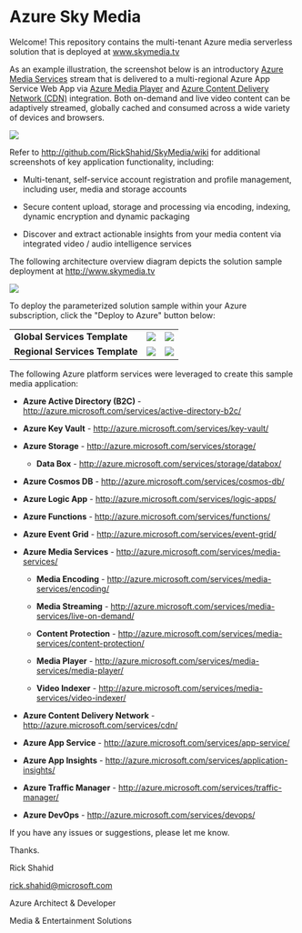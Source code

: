 # Azure Sky Media

Welcome! This repository contains the multi-tenant Azure media serverless solution that is deployed at www.skymedia.tv

As an example illustration, the screenshot below is an introductory <a href="http://azure.microsoft.com/services/media-services/" target="_blank">Azure Media Services</a> stream that is delivered to a multi-regional Azure App Service Web App via <a href="http://azure.microsoft.com/services/media-services/media-player/" target="_blank">Azure Media Player</a> and <a href="http://azure.microsoft.com/services/cdn/" target="_blank">Azure Content Delivery Network (CDN)</a> integration. Both on-demand and live video content can be adaptively streamed, globally cached and consumed across a wide variety of devices and browsers.

![](https://skymedia.azureedge.net/docs/01.10-ApplicationIntroduction.png)

Refer to http://github.com/RickShahid/SkyMedia/wiki for additional screenshots of key application functionality, including:

* Multi-tenant, self-service account registration and profile management, including user, media and storage accounts

* Secure content upload, storage and processing via encoding, indexing, dynamic encryption and dynamic packaging

* Discover and extract actionable insights from your media content via integrated video / audio intelligence services

The following architecture overview diagram depicts the solution sample deployment at http://www.skymedia.tv

![](https://skymedia.azureedge.net/docs/02.12-SolutionArchitecture.png)

To deploy the parameterized solution sample within your Azure subscription, click the "Deploy to Azure" button below:

<table>
  <tr>
    <td>
      <b>Global Services Template</b>
    </td>
    <td>
      <a href="https://portal.azure.com/#create/Microsoft.Template/uri/https%3A%2F%2Fraw.githubusercontent.com%2FRickShahid%2FSkyMedia%2Fmaster%2FResourceManager%2FTemplate.Global.json" title="Deploy Global Services" target="_blank"><img src="http://azuredeploy.net/deploybutton.png"></a>
    </td>
    <td>
      <a href="http://armviz.io/#/?load=https%3A%2F%2Fraw.githubusercontent.com%2FRickShahid%2FSkyMedia%2Fmaster%2FResourceManager%2FTemplate.Global.json" title="Visualize Global Services" target="_blank"><img src="http://armviz.io/visualizebutton.png"></a>
    </td>
  </tr>
  <tr>
    <td>
      <b>Regional Services Template</b>
    </td>
    <td>
      <a href="https://portal.azure.com/#create/Microsoft.Template/uri/https%3A%2F%2Fraw.githubusercontent.com%2FRickShahid%2FSkyMedia%2Fmaster%2FResourceManager%2FTemplate.Regional.json" title="Deploy Regional Services" target="_blank"><img src="http://azuredeploy.net/deploybutton.png"></a>
    </td>
    <td>
      <a href="http://armviz.io/#/?load=https%3A%2F%2Fraw.githubusercontent.com%2FRickShahid%2FSkyMedia%2Fmaster%2FResourceManager%2FTemplate.Regional.json" title="Visualize Regional Services" target="_blank"><img src="http://armviz.io/visualizebutton.png"></a>
    </td>
  </tr>
</table>

The following Azure platform services were leveraged to create this sample media application:

* **Azure Active Directory (B2C)** - http://azure.microsoft.com/services/active-directory-b2c/

* **Azure Key Vault** - http://azure.microsoft.com/services/key-vault/

* **Azure Storage** - http://azure.microsoft.com/services/storage/

  * **Data Box** - http://azure.microsoft.com/services/storage/databox/

* **Azure Cosmos DB** - http://azure.microsoft.com/services/cosmos-db/

* **Azure Logic App** - http://azure.microsoft.com/services/logic-apps/

* **Azure Functions** - http://azure.microsoft.com/services/functions/

* **Azure Event Grid** - http://azure.microsoft.com/services/event-grid/

* **Azure Media Services** - http://azure.microsoft.com/services/media-services/

  * **Media Encoding** - http://azure.microsoft.com/services/media-services/encoding/

  * **Media Streaming** - http://azure.microsoft.com/services/media-services/live-on-demand/

  * **Content Protection** - http://azure.microsoft.com/services/media-services/content-protection/
  
  * **Media Player** - http://azure.microsoft.com/services/media-services/media-player/
  
  * **Video Indexer** - http://azure.microsoft.com/services/media-services/video-indexer/

* **Azure Content Delivery Network** - http://azure.microsoft.com/services/cdn/

* **Azure App Service** - http://azure.microsoft.com/services/app-service/

* **Azure App Insights** - http://azure.microsoft.com/services/application-insights/

* **Azure Traffic Manager** - http://azure.microsoft.com/services/traffic-manager/

* **Azure DevOps** - http://azure.microsoft.com/services/devops/

If you have any issues or suggestions, please let me know.

Thanks.

Rick Shahid

rick.shahid@microsoft.com

Azure Architect & Developer

Media & Entertainment Solutions
